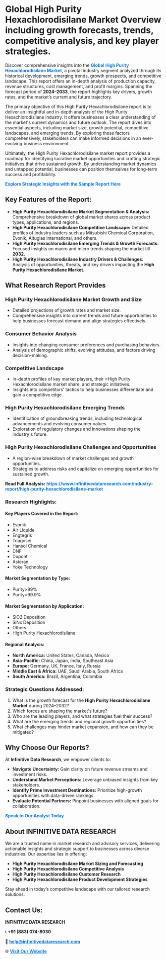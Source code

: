 <h1>Global High Purity Hexachlorodisilane Market Overview including growth forecasts, trends, competitive analysis, and key player strategies.</h1>
<p>
Discover comprehensive insights into the 
<a href="https://www.infinitivedataresearch.com/industry-report/high-purity-hexachlorodisilane-market" rel="dofollow" style="color: #007BFF; text-decoration: none;"><strong>Global High Purity Hexachlorodisilane Market</strong></a>, a pivotal industry segment analyzed through its historical development, emerging trends, growth prospects, and competitive landscape. This report offers an in-depth analysis of production capacity, revenue structures, cost management, and profit margins. Spanning the forecast period of <strong>2024–2033</strong>, the report highlights key drivers, growth rates, and the market’s current and future trajectory.
</p>
<p>
The primary objective of this High Purity Hexachlorodisilane report is to deliver an insightful and in-depth analysis of the High Purity Hexachlorodisilane industry. It offers businesses a clear understanding of the market's current dynamics and future outlook. The report dives into essential aspects, including market size, growth potential, competitive landscapes, and emerging trends. By exploring these factors comprehensively, stakeholders can make informed decisions in an ever-evolving business environment.
</p>
<p>
Ultimately, the High Purity Hexachlorodisilane market report provides a roadmap for identifying lucrative market opportunities and crafting strategic initiatives that drive sustained growth. By understanding market dynamics and untapped potential, businesses can position themselves for long-term success and profitability.
</p>
<p>
<a href="https://www.infinitivedataresearch.com/request-sample/reportId=111461" style="color: #007BFF; text-decoration: none;"><strong>Explore Strategic Insights with the Sample Report Here</strong></a>
</p>

<h2>Key Features of the Report:</h2>
<ul>
<li><strong>High Purity Hexachlorodisilane Market Segmentation & Analysis:</strong> Comprehensive breakdown of global market shares across product types, applications, and regions.</li>
<li><strong>High Purity Hexachlorodisilane Competitive Landscape:</strong> Detailed profiles of industry leaders such as Mitsubishi Chemical Corporation, Evonik, Altuglas International, and others.</li>
<li><strong>High Purity Hexachlorodisilane Emerging Trends & Growth Forecasts:</strong> Focused insights on macro and micro trends shaping the market till <strong>2032</strong>.</li>
<li><strong>High Purity Hexachlorodisilane Industry Drivers & Challenges:</strong> Analysis of opportunities, threats, and key drivers impacting the <strong>High Purity Hexachlorodisilane Market</strong>.</li>
</ul>

<h2>What Research Report Provides</h2>
<h3>High Purity Hexachlorodisilane Market Growth and Size</h3>
<ul>
<li>Detailed projections of growth rates and market size.</li>
<li>Comprehensive insights into current trends and future opportunities to help businesses forecast demand and align strategies effectively.</li>
</ul>

<h3>Consumer Behavior Analysis</h3>
<ul>
<li>Insights into changing consumer preferences and purchasing behaviors.</li>
<li>Analysis of demographic shifts, evolving attitudes, and factors driving decision-making.</li>
</ul>

<h3>Competitive Landscape</h3>
<ul>
<li>In-depth profiles of key market players, their >High Purity Hexachlorodisilane market share, and strategic initiatives.</li>
<li>Insights into competitors' tactics to help businesses differentiate and gain a competitive edge.</li>
</ul>

<h3>High Purity Hexachlorodisilane Emerging Trends</h3>
<ul>
<li>Identification of groundbreaking trends, including technological advancements and evolving consumer values.</li>
<li>Exploration of regulatory changes and innovations shaping the industry's future.</li>
</ul>

<h3>High Purity Hexachlorodisilane Challenges and Opportunities</h3>
<ul>
<li>A region-wise breakdown of market challenges and growth opportunities.</li>
<li>Strategies to address risks and capitalize on emerging opportunities for sustained growth.</li>
</ul>
<p><strong>Read Full Analysis:</strong> <a href="https://www.infinitivedataresearch.com/industry-report/high-purity-hexachlorodisilane-market" rel="dofollow" style="color: #007BFF; text-decoration: none;"><strong>https://www.infinitivedataresearch.com/industry-report/high-purity-hexachlorodisilane-market</strong></a></p>
<h3>Research Highlights:</h3>
<h4>Key Players Covered in the Report:</h4>
<ul><li>Evonik</li><li>Air Liquide</li><li>Engtegris</li><li>Toagosei</li><li>Hansol Chemical</li><li>DNF</li><li>Dupont</li><li>Asteran</li><li>Yoke Technology</li></ul>
<h4>Market Segmentation by Type:</h4>
<ul><li>Purity&gt;99%</li><li>Purity&gt;99.9%</li></ul>
<h4>Market Segmentation by Application:</h4>
<ul><li>SiO2 Deposition</li><li>SiNx Deposition</li><li>Others</li><li>High Purity Hexachlorodisilane</li></ul>

<h4>Regional Analysis:</h4>
<ul>
<li><strong>North America:</strong> United States, Canada, Mexico</li>
<li><strong>Asia-Pacific:</strong> China, Japan, India, Southeast Asia</li>
<li><strong>Europe:</strong> Germany, UK, France, Italy, Russia</li>
<li><strong>Middle East & Africa:</strong> UAE, Saudi Arabia, South Africa</li>
<li><strong>South America:</strong> Brazil, Argentina, Colombia</li>
</ul>

<h3>Strategic Questions Addressed:</h3>
<ol>
<li>What is the growth forecast for the <strong>High Purity Hexachlorodisilane Market</strong> during 2024–2032?</li>
<li>Which forces are shaping the market's future?</li>
<li>Who are the leading players, and what strategies fuel their success?</li>
<li>What are the emerging trends and regional growth opportunities?</li>
<li>What challenges may hinder market expansion, and how can they be mitigated?</li>
</ol>

<h2>Why Choose Our Reports?</h2>
<p>At <strong>Infinitive Data Research</strong>, we empower clients to:</p>
<ul>
<li><strong>Navigate Uncertainty:</strong> Gain clarity on future revenue streams and investment risks.</li>
<li><strong>Understand Market Perceptions:</strong> Leverage unbiased insights from key stakeholders.</li>
<li><strong>Identify Prime Investment Destinations:</strong> Prioritize high-growth opportunities with data-driven rankings.</li>
<li><strong>Evaluate Potential Partners:</strong> Pinpoint businesses with aligned goals for collaboration.</li>
</ul>
<p><a href="https://www.infinitivedataresearch.com/industry-report/high-purity-hexachlorodisilane-market" rel="dofollow" style="color: #007BFF; text-decoration: none;"><strong>Speak to Our Analyst Today</strong></a></p>

<h2>About INFINITIVE DATA RESEARCH</h2>
<p>We are a trusted name in market research and advisory services, delivering actionable insights and strategic support to businesses across diverse industries. Our expertise lies in offering:</p>
<ul>
<li><strong>High Purity Hexachlorodisilane Market Sizing and Forecasting</strong></li>
<li><strong>High Purity Hexachlorodisilane Competitive Analysis</strong></li>
<li><strong>High Purity Hexachlorodisilane Customer Research</strong></li>
<li><strong>High Purity Hexachlorodisilane Product Development Strategies</strong></li>
</ul>
<p>Stay ahead in today’s competitive landscape with our tailored research solutions.</p>

<h2>Contact Us:</h2>
<p><strong>INFINITIVE DATA RESEARCH</strong></p>
<p>📞 <strong>+91 (883) 074-8030</strong></p>
<p>📧 <strong><a href="mailto:help@infinitivedataresearch.com" style="color: #007BFF;">help@infinitivedataresearch.com</a></strong></p>
<p>🌐 <strong><a href="https://www.infinitivedataresearch.com" rel="dofollow" style="color: #007BFF;">Visit Our Website</a></strong></p>